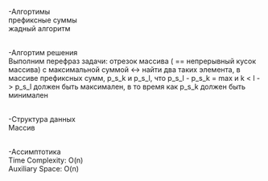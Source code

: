 -Алгортимы  
префиксные суммы  
жадный алгоритм  

\
-Алгортим решения  
  Выполним перефраз задачи:  отрезок массива ( ==  непрерывный кусок массива) с максимальной суммой <-> 
  найти два таких элемента, в массиве префиксных сумм, p_s_k и p_s_l, что p_s_l - p_s_k = max и k < l -> 
  p_s_l должен быть максимален, в то время как p_s_k должен быть минимален 

\
-Структура данных  
Массив

\
-Ассимптотика  
Time Complexity: O(n)  
Auxiliary Space: O(n)  
